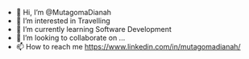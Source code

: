 - 👋 Hi, I’m @MutagomaDianah
- 👀 I’m interested in Travelling
- 🌱 I’m currently learning Software Development
- 💞️ I’m looking to collaborate on ...
- 📫 How to reach me https://www.linkedin.com/in/mutagomadianah/ 

<!---
MutagomaDianah/MutagomaDianah is a ✨ special ✨ repository because its `README.md` (this file) appears on your GitHub profile.
You can click the Preview link to take a look at your changes.
--->
